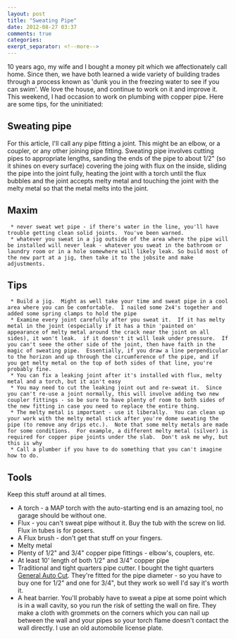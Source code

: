 ```yaml
---
layout: post
title: "Sweating Pipe"
date: 2012-08-27 03:37
comments: true
categories: 
exerpt_separator: <!--more-->
---
```

10 years ago, my wife and I bought a money pit which we affectionately call home.  Since then, we have both learned a wide variety of building trades through a process known as 'dunk you in the freezing water to see if you can swim'.  We love the house, and continue to work on it and improve it.  This weekend, I had occasion to work on plumbing with copper pipe.  Here are some tips, for the uninitiated:
<!-- more -->

##  Sweating pipe 

 For this article, I'll call any pipe fitting a joint.  This might be an elbow, or a coupler, or any other joining pipe fitting.  Sweating pipe involves cutting pipes to appropriate lengths, sanding the ends of the pipe to about 1/2" (so it shines on every surface) covering the joing with flux on the inside, sliding the pipe into the joint fully, heating the joint with a torch until the flux bubbles and the joint accepts melty metal and touching the joint with the melty metal so that the metal melts into the joint.

##  Maxim 

     * never sweat wet pipe - if there's water in the line, you'll have trouble getting clean solid joints.  You've been warned.
     * whatever you sweat in a jig outside of the area where the pipe will be installed will never leak - whatever you sweat in the bathroom or laundry room or in a hole somewhere will likely leak. So build most of the new part at a jig, then take it to the jobsite and make adjustments.
 
##  Tips 

     * Build a jig.  Might as well take your time and sweat pipe in a cool area where you can be comfortable.  I nailed some 2x4's together and added some spring clamps to hold the pipe
     * Examine every joint carefully after you sweat it.  If it has melty metal in the joint (especially if it has a thin 'painted on' appearance of melty metal around the crack near the joint on all sides), it won't leak.  if it doesn't it will leak under pressure.  If you can't seee the other side of the joint, then have faith in the magic of sweating pipe.  Essentially, if you draw a line perpendicular to the horizon and up through the circumference of the pipe, and if you get melty metal on the top of both sides of that line, you're probably fine.
     * You can fix a leaking joint after it's installed with flux, melty metal and a torch, but it ain't easy
     * You may need to cut the leaking joint out and re-sweat it.  Since you can't re-use a joint normally, this will involve adding two new coupler fittings - so be sure to have plenty of room to both sides of the new fitting in case you need to replace the entire thing.
     * The melty metal is important - use it liberally.  You can clean up your work with the melty metal stick after you're dome sweating the pipe (to remove any drips etc.).  Note that some melty metals are made for some conditions.  For example, a different melty metal (silver) is required for copper pipe joints under the slab.  Don't ask me why, but this is why
     * Call a plumber if you have to do something that you can't imagine how to do.
 
##  Tools 

 Keep this stuff around at all times.
 * A torch - a MAP torch with the auto-starting end is an amazing tool, no garage should be without one.
 * Flux - you can't sweat pipe without it.  Buy the tub with the screw on lid.  Flux in tubes is for posers.
 * A Flux brush - don't get that stuff on your fingers.
 * Melty metal
 * Plenty of 1/2" and 3/4" copper pipe fittings - elbow's, couplers, etc.
 * At least 10' length of both 1/2" and 3/4" copper pipe
 * Traditional and tight quarters pipe cutter.  I bought the tight quarters [General Auto Cut][general].  They're fitted for the pipe diameter - so you have to buy one for 1/2" and one for 3/4", but they work so well I'd say it's worth it.
 * A heat barrier.  You'll probably have to sweat a pipe at some point which is in a wall cavity, so you run the risk of setting the wall on fire.  They make a cloth with grommets on the corners which you can nail up between the wall and your pipes so your torch flame doesn't contact the wall directly.  I use an old automobile license plate.

[general]: "http://compare.ebay.com/like/280303231767?var=lv&amp;ltyp=AllFixedPriceItemTypes&amp;var=sbar

<!-- see https://github.com/Shopify/liquid/wiki/Liquid-for-Designers for stuff 
# H1
## H2
[I'm an inline-style link](https://www.google.com)
![alt text](https://github.com/adam-p/markdown-here/raw/master/src/common/images/icon48.png 'Logo Title Text 1')
```javascript
var s = 'JavaScript syntax highlighting';
alert(s);
```
   * an unordered list item (note a newline is required before the list begins)
   1. an ordered list item
| Tables        | Are           | Cool  |
| ------------- |:-------------:| -----:|
| col 3 is      | right-aligned | $1600 |
-->
